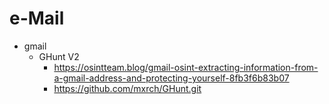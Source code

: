 # e-Mail
- gmail
	- GHunt V2
		- https://osintteam.blog/gmail-osint-extracting-information-from-a-gmail-address-and-protecting-yourself-8fb3f6b83b07
		- https://github.com/mxrch/GHunt.git